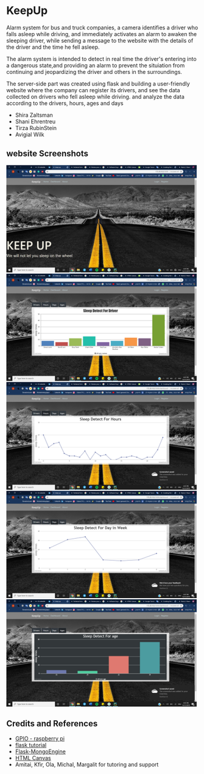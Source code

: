 # KeepUp
Alarm system for bus and truck companies, a camera identifies a driver who falls asleep while driving,
and immediately activates an alarm to awaken the sleeping driver, while sending a message to the website 
with the details of the driver and the time he fell asleep.

The alarm system is intended to detect in real time the driver's entering into a dangerous state,and providing an alarm to prevent the situiation from continuing and jeopardizing the driver and others in the surroundings.

The server-side part was created using flask and building a user-friendly website where the company can register its drivers, and see the data collected on drivers who fell asleep while driving. and analyze the data according to the drivers, hours, ages and days


* Shira Zaltsman
* Shani Ehrentreu
* Tirza RubinStein
* Avigial Wilk

## website Screenshots
<img src="images/2019-12-31.png" alt="drawing" width="500"/> 
<img src="images/2019-12-31 (1).png" alt="drawing" width="500"/>
<img src="images/2019-12-31 (2).png" alt="drawing" width="500"/>
<img src="images/2019-12-31 (4).png" alt="drawing" width="500"/>
<img src="images/2019-12-31 (6).png" alt="drawing" width="500"/>


## Credits and References
* [GPIO - raspberry pi](https://www.raspberrypi.org/documentation/usage/gpio/)
* [flask tutorial](https://blog.miguelgrinberg.com/post/the-flask-mega-tutorial-part-i-hello-world)
* [Flask-MongoEngine](https://flask-mongoengine.readthedocs.io/en/latest/)
* [HTML Canvas](https://www.w3schools.com/graphics/canvas_intro.asp)
* Amitai, Kfir, Ola, Michal, Margalit for tutoring and support








